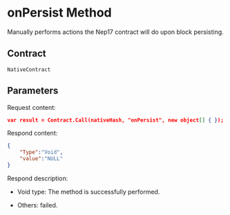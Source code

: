 # onPersist Method

Manually performs actions the Nep17 contract will do upon block persisting.

## Contract

	NativeContract

## Parameters

Request content:

```json
var result = Contract.Call(nativeHash, "onPersist", new object[] { });
```

Respond content:

```json
{
	"Type":"Void",
	"value":"NULL"
}
```

Respond description:

- Void type: The method is successfully performed.

- Others: failed.
